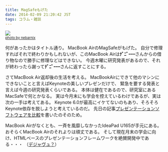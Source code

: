 ```yaml
---
title: MagSafeもげた
date: 2014-02-09 21:20:42 JST
tags: コラム・雑談
---
```


[![](http://farm1.staticflickr.com/143/337062435_ea9b24c5df.jpg)](http://www.flickr.com/photos/70259473@N00/337062435)<br /><span style="font-size:80%"><a href="http://www.flickr.com/photos/70259473@N00/337062435">photo by nebarnix</a></span>

何があったかはタイトル通り。
MacBook AirのMagSafeがもげた。
自分で修理すればそれで終わりかもしれないが、このMacBook Airは<span style="font-weight:bold">ﾅﾞﾆﾞｰｰｰ</span>さんからの借り物なので勝手に修理などはできない。
今週木曜に研究発表があるので、それが終わったら謝って<span style="font-weight:bold">ﾅﾞﾆﾞｰｰｰ</span>さんに返すことにする。

さてMacBook Air返却後の生活を考える。
MacBookAirにできて他のマシンにできないことと言えばKeynoteの美しいプレゼンだけで、
緊急を要する発表と言えば今週の研究発表くらいである。
本体は健在であるので、研究室にあるMacSafeで何とかなる。
実は今月末にも学会を控えているわけであるが、実は次の一手は考えてある。
Keynote 6.0が最高にイケてないのもあり、そろそろKeynote依存を脱しようと考えているのだ。
先日の記事[プレゼンテーションソフトウェアを比較](http://folioscope.hatenablog.jp/entry/2014/02/03/220202)を書いたのそのため。

MacBook Airがなくとも、一斉を風靡しなかったIdeaPad U165が手元にある。
おそらくMacBook Airのそれよりは頑丈である。
そして現在月末の学会に向け、HTMLベースのプレゼンテーションフレームワークを絶賛開発中である・・・
（[デジャヴュ？](http://folioscope.hatenablog.jp/entry/2013/02/25/220803)）

